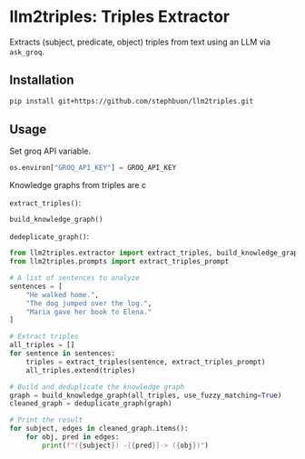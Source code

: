 # llm2triples: Triples Extractor

Extracts (subject, predicate, object) triples from text using an LLM via `ask_groq`.

## Installation

```bash
pip install git+https://github.com/stephbuon/llm2triples.git
```

## Usage

Set groq API variable.

```python
os.environ["GROQ_API_KEY"] = GROQ_API_KEY
```

Knowledge graphs from triples are c

`extract_triples()`: 

`build_knowledge_graph()`

`dedeplicate_graph()`:


```python
from llm2triples.extractor import extract_triples, build_knowledge_graph, deduplicate_graph
from llm2triples.prompts import extract_triples_prompt

# A list of sentences to analyze
sentences = [
    "He walked home.",
    "The dog jumped over the log.",
    "Maria gave her book to Elena."
]

# Extract triples
all_triples = []
for sentence in sentences:
    triples = extract_triples(sentence, extract_triples_prompt)
    all_triples.extend(triples)

# Build and deduplicate the knowledge graph
graph = build_knowledge_graph(all_triples, use_fuzzy_matching=True)
cleaned_graph = deduplicate_graph(graph)

# Print the result
for subject, edges in cleaned_graph.items():
    for obj, pred in edges:
        print(f"({subject}) -[{pred}]-> ({obj})")
```
